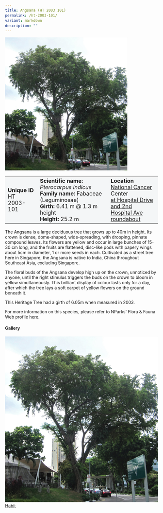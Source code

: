 ```yaml
---
title: Angsana (HT 2003 101)
permalink: /ht-2003-101/
variant: markdown
description: ""
---
```

<div class="isomer-image-wrapper">
<img style="width: 80%" src="/images/Heritage_trees_photos/pteind_ht2003-101_habit.jpg">
</div><table style="minWidth: 100px; font-size: 18px; background: #F4F6F7">
<tbody><tr>
<td rowspan="1" colspan="1">
<strong>Unique ID</strong>
<br>HT 2003-101
</td>
<td rowspan="1" colspan="1">
	<strong>Scientific name:</strong> <em>Pterocarpus indicus</em>
<br><strong>Family name: </strong>Fabaceae (Leguminosae)
<br><strong>Girth: </strong>6.41 m @ 1.3 m height
<br><strong>Height: </strong>25.2 m
</td>
<td rowspan="1" colspan="1">
<strong>Location</strong><a href="https://www.onemap.gov.sg/?lat=1.2791009999986371&amp;lng=103.83659300000414">
 <br>National Cancer Center<br>at Hospital Drive and 2nd<br>Hospital Ave roundabout</a>
</td>
</tr>
</tbody>
</table>
<p>The Angsana is a large deciduous tree that grows up to 40m in height. Its crown is dense, dome-shaped, wide-spreading, with drooping, pinnate compound leaves. Its flowers are yellow and occur in large bunches of 15-30 cm long, and the fruits are flattened, disc-like pods with papery wings about 5cm in diameter, 1 or more seeds in each. Cultivated as a street tree here in Singapore, the Angsana is native to India, China throughout Southeast Asia, excluding Singapore.</p>
  
<p>The floral buds of the Angsana develop high up on the crown, unnoticed by anyone, until the right stimulus triggers the buds on the crown to bloom in yellow simultaneously. This brilliant display of colour lasts only for a day, after which the tree lays a soft carpet of yellow flowers on the ground beneath it.</p>
	
<p>This Heritage Tree had a girth of 6.05m when measured in 2003.</p>

<p>For more information on this species, please refer to NParks' Flora &amp; Fauna Web profile <a href="https://www.nparks.gov.sg/florafaunaweb/flora/3/0/3093">here</a>.</p>

<h4><b>Gallery</b></h4>
<div class="isomer-card-grid">
<a href="/images/Heritage_trees_photos/pteind_ht2003-101_habit.jpg" class="isomer-card">
<div class="isomer-card-image">
<div class="isomer-image-wrapper"><img src="/images/Heritage_trees_photos/pteind_ht2003-101_habit.jpg"></div></div>
<div class="isomer-card-body"><div class="isomer-card-title">Habit</div></div></a><p></p></div>